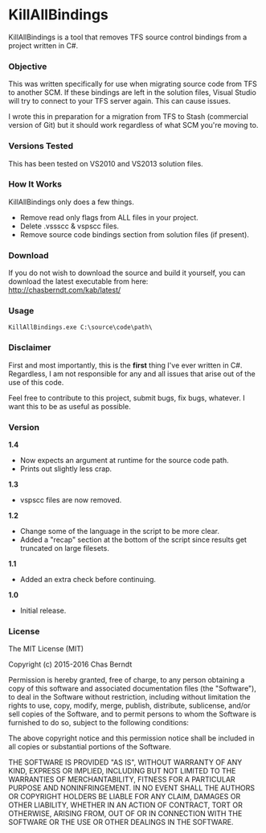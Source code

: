 # KillAllBindings
KillAllBindings is a tool that removes TFS source control bindings from a project written in C#.

### Objective
This was written specifically for use when migrating source code from TFS to another SCM. If these bindings are left in the solution files, Visual Studio will try to connect to your TFS server again. This can cause issues.

I wrote this in preparation for a migration from TFS to Stash (commercial version of Git) but it should work regardless of what SCM you're moving to.

### Versions Tested
This has been tested on VS2010 and VS2013 solution files. 

### How It Works
KillAllBindings only does a few things.
- Remove read only flags from ALL files in your project.
- Delete .vssscc & vspscc files.
- Remove source code bindings section from solution files (if present).

### Download
If you do not wish to download the source and build it yourself, you can download the latest executable from here: http://chasberndt.com/kab/latest/

### Usage
````
KillAllBindings.exe C:\source\code\path\
````

### Disclaimer
First and most importantly, this is the <b>first</b> thing I've ever written in C#. Regardless, I am not responsible for any and all issues that arise out of the use of this code.

Feel free to contribute to this project, submit bugs, fix bugs, whatever. I want this to be as useful as possible.

### Version
<b>1.4</b>
- Now expects an argument at runtime for the source code path.
- Prints out slightly less crap.

<b>1.3</b>
- vspscc files are now removed.

<b>1.2</b>
- Change some of the language in the script to be more clear.
- Added a "recap" section at the bottom of the script since results get truncated on large filesets.

<b>1.1</b>
- Added an extra check before continuing.

<b>1.0</b>
- Initial release.

### License
The MIT License (MIT)

Copyright (c) 2015-2016 Chas Berndt

Permission is hereby granted, free of charge, to any person obtaining a copy
of this software and associated documentation files (the "Software"), to deal
in the Software without restriction, including without limitation the rights
to use, copy, modify, merge, publish, distribute, sublicense, and/or sell
copies of the Software, and to permit persons to whom the Software is
furnished to do so, subject to the following conditions:

The above copyright notice and this permission notice shall be included in
all copies or substantial portions of the Software.

THE SOFTWARE IS PROVIDED "AS IS", WITHOUT WARRANTY OF ANY KIND, EXPRESS OR
IMPLIED, INCLUDING BUT NOT LIMITED TO THE WARRANTIES OF MERCHANTABILITY,
FITNESS FOR A PARTICULAR PURPOSE AND NONINFRINGEMENT. IN NO EVENT SHALL THE
AUTHORS OR COPYRIGHT HOLDERS BE LIABLE FOR ANY CLAIM, DAMAGES OR OTHER
LIABILITY, WHETHER IN AN ACTION OF CONTRACT, TORT OR OTHERWISE, ARISING FROM,
OUT OF OR IN CONNECTION WITH THE SOFTWARE OR THE USE OR OTHER DEALINGS IN
THE SOFTWARE.